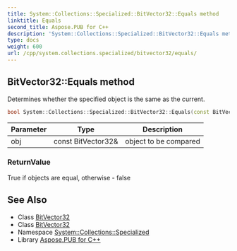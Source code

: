 ```yaml
---
title: System::Collections::Specialized::BitVector32::Equals method
linktitle: Equals
second_title: Aspose.PUB for C++
description: 'System::Collections::Specialized::BitVector32::Equals method. Determines whether the specified object is the same as the current in C++.'
type: docs
weight: 600
url: /cpp/system.collections.specialized/bitvector32/equals/
---
```

## BitVector32::Equals method


Determines whether the specified object is the same as the current.

```cpp
bool System::Collections::Specialized::BitVector32::Equals(const BitVector32 &obj)
```


| Parameter | Type | Description |
| --- | --- | --- |
| obj | const BitVector32\& | object to be compared |

### ReturnValue

True if objects are equal, otherwise - false

## See Also

* Class [BitVector32](../)
* Class [BitVector32](../)
* Namespace [System::Collections::Specialized](../../)
* Library [Aspose.PUB for C++](../../../)
